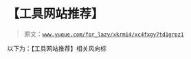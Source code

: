 # 【工具网站推荐】

> 原文：[`www.yuque.com/for_lazy/xkrm14/xc4fxgy7td1grpz1`](https://www.yuque.com/for_lazy/xkrm14/xc4fxgy7td1grpz1)



以下为：【工具网站推荐】相关风向标 



